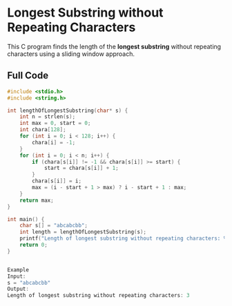 #  Longest Substring without Repeating Characters

This C program finds the length of the **longest substring** without repeating characters using a sliding window approach.

##  Full Code

```c
#include <stdio.h>
#include <string.h>

int lengthOfLongestSubstring(char* s) {
    int n = strlen(s);
    int max = 0, start = 0;
    int chara[128];
    for (int i = 0; i < 128; i++) {
        chara[i] = -1;
    }
    for (int i = 0; i < n; i++) {
        if (chara[s[i]] != -1 && chara[s[i]] >= start) {
            start = chara[s[i]] + 1;
        }
        chara[s[i]] = i;
        max = (i - start + 1 > max) ? i - start + 1 : max;
    }
    return max;
}

int main() {
    char s[] = "abcabcbb";
    int length = lengthOfLongestSubstring(s);
    printf("Length of longest substring without repeating characters: %d\n", length);
    return 0;
}


Example
Input:
s = "abcabcbb"
Output:
Length of longest substring without repeating characters: 3
